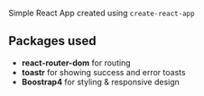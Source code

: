 Simple React App created using `create-react-app`
## Packages used  
- **react-router-dom** for routing
- **toastr** for showing success and error toasts
- **Boostrap4** for styling & responsive design
